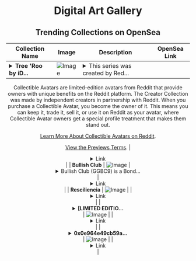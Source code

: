 <div align="center">

# Digital Art Gallery

## Trending Collections on OpenSea

| Collection Name                       | Image                                                                                     | Description                       | OpenSea Link                                                                                          |
|---------------------------------------|-------------------------------------------------------------------------------------------|-----------------------------------|--------------------------------------------------------------------------------------------------------|
| **<details><summary>Tree 'Roo by iD...</summary>Tree 'Roo by iDogMini x Reddit Collectible Avatars</details>** | ![Image](https://i.seadn.io/s/raw/files/18b3d68f20440b6632c578727b880e2b.png?w=500&auto=format?w=200&auto=format) | <details><summary>This series was created by Red...</summary>This series was created by Reddit user iDogMini as a part of the Collectible Avatars Creator Program. You can [check out the creator's profile on Reddit](https://www.reddit.com/user/feogge/).

Collectible Avatars are limited-edition avatars from Reddit that provide owners with unique benefits on the Reddit platform. The Creator Collection was made by independent creators in partnership with Reddit. When you purchase a Collectible Avatar, you become the owner of it. This means you can keep it, trade it, sell it, or use it on Reddit as your avatar, where Collectible Avatar owners get a special profile treatment that makes them stand out.

[Learn More About Collectible Avatars on Reddit](https://reddithelp.com/hc/en-us/articles/6213835889044).

[View the Previews Terms](https://www.redditinc.com/policies/previews-terms).</details> | <details><summary>Link</summary>[Tree 'Roo by iDogMini x Reddit Collectible Avatars](https://opensea.io/collection/tree-roo-by-idogmini-x-reddit-collectible-avatars)</details> |
| **Bullish Club** | ![Image](https://i.seadn.io/s/raw/files/8a9a68a3f668df0630ba1ce4b57ea717.png?w=500&auto=format?w=200&auto=format) | <details><summary>Bullish Club (GGBC9) is a Bond...</summary>Bullish Club (GGBC9) is a Bonding Curved ERC-1155 token created on mint.club.

Backed by Wrapped Ether (WETH) on Base chain.

https://mint.club/nft/base/GGBC9</details> | <details><summary>Link</summary>[Bullish Club](https://opensea.io/collection/bullish-club-4)</details> |
| **Resciliencia** | ![Image](https://i.seadn.io/s/raw/files/de517bdd0b50f902bacdaf212ef19f4c.jpg?w=500&auto=format?w=200&auto=format) |  | <details><summary>Link</summary>[Resciliencia](https://opensea.io/collection/resciliencia)</details> |
| **<details><summary>[LIMITED EDITIO...</summary>[LIMITED EDITION] Moriusa</details>** | ![Image](https://i.seadn.io/s/raw/files/1183660c5aa501ba67f42a5c1fe7d29c.png?w=500&auto=format?w=200&auto=format) |  | <details><summary>Link</summary>[[LIMITED EDITION] Moriusa](https://opensea.io/collection/limited-edition-moriusa-11)</details> |
| **<details><summary>0x0e964e49cb59a...</summary>0x0e964e49cb59a8fef490120f19c1c8d672ad608d</details>** | ![Image](https://i.seadn.io/s/raw/files/0120dbe70465f91ae019e541cba50a56.jpg?w=500&auto=format?w=200&auto=format) |  | <details><summary>Link</summary>[0x0e964e49cb59a8fef490120f19c1c8d672ad608d](https://opensea.io/collection/0x0e964e49cb59a8fef490120f19c1c8d672ad608d)</details> |

</div>